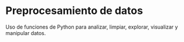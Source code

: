 # Preprocesamiento de datos
Uso de funciones de Python para analizar, limpiar, explorar, visualizar y manipular datos.
